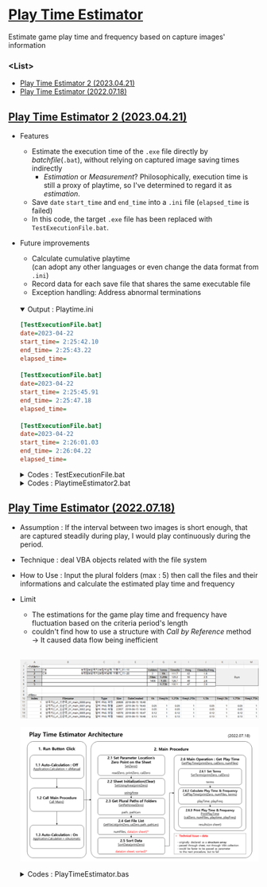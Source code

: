 # [Play Time Estimator](../../README.md#play-time-estimator)

Estimate game play time and frequency based on capture images' information


### \<List>

- [Play Time Estimator 2 (2023.04.21)](#play-time-estimator-2-20230421)
- [Play Time Estimator (2022.07.18)](#play-time-estimator-20220718)


## [Play Time Estimator 2 (2023.04.21)](#list)

- Features
  - Estimate the execution time of the `.exe` file directly by *batchfile*(`.bat`), without relying on captured image saving times indirectly  
    - *Estimation* or *Measurement*? Philosophically, execution time is still a proxy of playtime, so I've determined to regard it as *estimation*.
  - Save `date` `start_time` and `end_time` into a `.ini` file (`elapsed_time` is failed)
  - In this code, the target `.exe` file has been replaced with `TestExecutionFile.bat`.
- Future improvements
  - Calculate cumulative playtime  
    (can adopt any other languages or even change the data format from `.ini`)
  - Record data for each save file that shares the same executable file
  - Exception handling: Address abnormal terminations

  <br>
  <details open>
    <summary>Output : Playtime.ini</summary>

  ```ini
  [TestExecutionFile.bat] 
  date=2023-04-22 
  start_time= 2:25:42.10 
  end_time= 2:25:43.22 
  elapsed_time= 

  [TestExecutionFile.bat] 
  date=2023-04-22 
  start_time= 2:25:45.91 
  end_time= 2:25:47.18 
  elapsed_time= 

  [TestExecutionFile.bat] 
  date=2023-04-22 
  start_time= 2:26:01.03 
  end_time= 2:26:04.22 
  elapsed_time= 
  ```
  </details>
  <details>
    <summary>Codes : TestExecutionFile.bat</summary>

  ```bat
  @echo off

  :: "almost" written by ChatGPT

  setlocal enableextensions enabledelayedexpansion

  set /a "n = %random% %% 3 + 1"
  set start_time=!time!
  timeout /t %n% > nul
  set end_time=!time!

  :: set /a "start_ms=((1!start_time:~0,2!-100)*3600 + (1!start_time:~3,2!-100)*60 + (1!start_time:~6,2!-100))*100 + (1!start_time:~9,2!-100)"
  :: set /a "end_ms=((1!end_time:~0,2!-100)*3600 + (1!end_time:~3,2!-100)*60 + (1!end_time:~6,2!-100))*100 + (1!end_time:~9,2!-100)"
  :: set /a "elapsed_time=(end_ms - start_ms) / 100"
  :: 균형이 맞지 않는 괄호

  echo [%0 starts running.]
  echo  Running time : %start_time% ~ %end_time%
  :: echo  Running time : %elapsed_time%?? (%start_time% ~ %end_time% )
  echo [%0 has ended.]

  endlocal
  ```
  </details>

  <details>
    <summary>Codes : PlaytimeEstimator2.bat</summary>

  ```bat
  @echo off

  :: "almost" written by ChatGPT

  :: Setting
  setlocal
  set program=TestExecutionFile.bat
  set log_file=Playtime.ini

  :: Run the program and measure its start and end time
  set start_time=%time%
  call %program%
  set end_time=%time%

  :: Calculate elapsed time.
  :: set /a elapsed_time=(1%end_time:~0,2%-100)*3600 + (1%end_time:~3,2%-100)*60 + (1%end_time:~6,2%-100) - ((1%start_time:~0,2%-100)*3600 + (1%start_time:~3,2%-100)*60 + (1%start_time:~6,2%-100))
  :: 균형이 맞지 않는 괄호

  :: Save execution date and time to log file.
  echo [%program%] >> %log_file%
  echo date=%date% >> %log_file%
  echo start_time=%start_time% >> %log_file%
  echo end_time=%end_time% >> %log_file%
  echo elapsed_time=%elapsed_time% >> %log_file%
  echo.>> %log_file%

  echo The recent playtime has been saved into "%log_file%".
  ```
  </details>


## [Play Time Estimator (2022.07.18)](#list)

- Assumption : If the interval between two images is short enough, that are captured steadily during play, I would play continuously during the period.
- Technique : deal VBA objects related with the file system
- How to Use : Input the plural folders (max : 5) then call the files and their informations and calculate the estimated play time and frequency 
- Limit
  - The estimations for the game play time and frequency have fluctuation based on the criteria period's length
  - couldn't find how to use a structure with *Call by Reference* method  
    → It caused data flow being inefficient

  <br>

  ![Play Time Estimator](Images/PlayTimeEstimator.PNG)

  ![Play Time Estimator Architecture](Images/PlayTimeEstimator_Architecture_20220718.PNG)

  <details>
    <summary>Codes : PlayTimeEstimator.bas</summary>

  ##### Modul1
  ```vba
  Public Type FileInfo

      fileName        As String
      fileType        As String
      fileSize        As Integer
      fileDateCreated As Date

  End Type
  ```

  ##### Sheet1
  ```vba
  Option Explicit
  ```
  ```vba
  Private Sub btnRun_Click()

      Application.Calculation = xlManual
          Call Main
      Application.Calculation = xlAutomatic

  End Sub
  ```
  ```vba
  Sub Main()

      ' Set zero points
      Dim readZero    As Range
      Dim printZero   As Range
      Dim calZero     As Range
      Call SetZero(readZero, printZero, calZero)

      ' Set area to print
      Dim usingArea   As Range
      Call SetUsingArea(printZero, usingArea)

      ' Get path
      Dim path(5)     As String
      Dim pathLen     As Integer
      Call GetPath(readZero, path, pathLen)

      ' Get oFile collection's informations to 'data' array
      Dim numFiles    As Integer
      Call GetFileList(printZero, calZero, path, pathLen, numFiles)

  '    ' Failure : can't use structure array as a ByRef parameter (actually it seems to perform not so significantly improved)
  '    ' Get oFile collection's informations to 'data' array
  '    Dim data(100)      As FileInfo
  '    Dim numFiles       As Integer
  '    Call GetFileList(printZero, path, pathLen, data, numFiles)
  '    ' cause an error : Only public user defined types defined in public object modules can be used as parameters or return types for public procedures of class modules or as fields of public user defined types
  '    ' https://docs.microsoft.com/ko-kr/office/vba/language/reference/user-interface-help/only-public-user-defined-types-defined-in-public-object-modules-can-be-used-as-p
  '
  '    ' Print data
  '    Call PrintFileList(printZero, data, numFiles)

      ' Sort data on the sheet by DateCreated
      Call SortData(printZero)

      ' Get play time
      Call GetPlayTime(printZero, calZero, numFiles)

  End Sub
  ```
  ```vba
  Sub SetZero(ByRef readZero As Range, printZero As Range, calZero As Range)

      Set readZero = Range("B2")
      Set printZero = Range("A11")
      Set calZero = Range("F3")

  End Sub
  ```
  ```vba
  Sub SetUsingArea(ByRef printZero As Range, ByRef usingArea As Range)

      Set usingArea = Range(printZero, printZero.Offset(10000, 12))

      usingArea.ClearContents
      ' usingArea.VerticalAlignment = xlCenter                                            ' why doesn't it work? aligned manually on the sheet

  End Sub
  ```
  ```vba
  Sub GetPath(ByRef readZero As Range, ByRef path As Variant, ByRef pathLen As Integer)   ' array should be passed as Variant

      pathLen = Range(readZero, readZero.End(xlDown)).Count
          Debug.Print "pathLen : " & pathLen

      If pathLen > 0 And readZero <> "" Then
          Dim i As Integer
          For i = 1 To pathLen
              path(i) = readZero.Offset(i - 1, 0).Value
              Debug.Print path(i)
          Next i
      Else
          path(1) = ThisWorkbook.path
          Debug.Print path(1)
      End If

  End Sub
  ```
  ```vba
  Sub GetFileList(ByRef printZero As Range, ByRef calZero As Range, ByRef path As Variant, ByRef pathLen As Integer, ByRef numFiles As Integer)
  'Sub GetFileList(ByRef printZero As Range, ByRef path As Variant, ByRef pathLen As Integer, ByRef data As Variant, ByRef numFiles As Integer)

      Dim oFSO        As Object
      Dim oFolder(5)  As Object
      Dim oFile       As Object

      Set oFSO = CreateObject("Scripting.FileSystemObject")

      ' Get the length of the struct array
      Dim i           As Integer
      For i = 1 To pathLen
          Set oFolder(i) = oFSO.GetFolder(path(i))
          ' Debug.Print oFolder.Name
          numFiles = numFiles + oFolder(i).Files.Count
          ' Debug.Print "numFiles : " & numFiles                                          ' ok
      Next i

      ' Save data into the struct array
      Dim data()      As FileInfo
      ReDim data(numFiles)
      For i = 1 To pathLen
          Set oFolder(i) = oFSO.GetFolder(path(i))
          Dim j As Integer
          For Each oFile In oFolder(i).Files                                              ' .Files property returns a Files collection consisting of all File objects
              If oFile.Type = "알씨 PNG 파일" Then                                        ' how can it be just "PNG"?
                  data(j).fileName = oFile.Name
                  data(j).fileType = oFile.Type
                  data(j).fileSize = oFile.Size
                  data(j).fileDateCreated = oFile.DateCreated
                  j = j + 1
              Else
                  numFiles = numFiles - 1
              End If
          Next oFile
      Next i
      Debug.Print "numFiles : " & numFiles

      ' Print pathLen and numFiles
      calZero.Offset(0, 0).Value = pathLen
      calZero.Offset(2, 0).Value = numFiles

      ' Print data on the sheet
      For i = 0 To numFiles - 1
          printZero.Offset(i, 0) = i + 1
          printZero.Offset(i, 1) = data(i).fileName
          printZero.Offset(i, 2) = data(i).fileType
          printZero.Offset(i, 3) = data(i).fileSize
          printZero.Offset(i, 4) = data(i).fileDateCreated
      Next i

  End Sub
  ```
  ```vba
  'Sub PrintFileList(ByRef printZero As Range, ByRef data As Variant, ByRef numFiles As Integer)
  '
  '    ' Print data on the sheet
  '    For i = 0 To numFiles - 1
  '        printZero.Offset(i, 0) = data(i).fileName
  '        printZero.Offset(i, 1) = data(i).fileType
  '        printZero.Offset(i, 2) = data(i).fileSize
  '        printZero.Offset(i, 3) = data(i).fileDateCreated
  '    Next i
  '
  'End Sub
  ```
  ```vba
  Sub SortData(ByRef printZero As Range)

      ' Debug.Print printZero.End(xlDown).Address                                         ' ok : $A$1416
      Range(printZero, printZero.End(xlDown).Offset(0, 4)).Sort _
          Key1:=printZero.Offset(0, 4), _
          Order1:=xlAscending

  End Sub
  ```
  ```vba
  Sub GetPlayTime(ByRef printZero As Range, ByRef calZero As Range, ByRef numFiles As Integer)

      Dim playTime(4) As Double
      Dim playFreq(4) As Integer

      ' Set playFreq() start from 1
      Dim i           As Integer
      For i = 1 To 4
          playFreq(i) = 1
      Next i

      ' Set terms for calculating playTime
      Dim terms(4)    As Single                                                           ' hour
      Call SetTerms(printZero, calZero, terms)

      ' Calculate
      Call CalPlayTime(printZero, numFiles, terms, playTime, playFreq)

      ' Print calculation results
      Call PrintPlayTime(calZero, numFiles, playTime, playFreq)

  End Sub
  ```
  ```vba
  Sub SetTerms(ByRef printZero As Range, ByRef calZero As Range, ByRef terms As Variant)

      ' Set terms for calculating playTime
      terms(1) = 1
      terms(2) = 1.25
      terms(3) = 1.5
      terms(4) = 1.75

      Dim i As Integer
      For i = 1 To 4
          calZero.Offset(i - 1, 1).Value = terms(i) & "h"
          printZero.Offset(-1, 5 + 2 * (i - 1)).Value = terms(i) & "h"
          printZero.Offset(-1, 6 + 2 * (i - 1)).Value = "Freq" & terms(i) & "h"
      Next i

  End Sub
  ```
  ```vba
  Sub CalPlayTime(ByRef printZero As Range, ByRef numFiles As Integer, ByRef terms As Variant, ByRef playTime As Variant, ByRef playFreq As Variant)

      Dim diff        As Double
      Dim i           As Integer
      Dim j           As Integer
      Dim continuous  As Integer

      ' Calculate playTime() and playFreq()
      For i = 1 To numFiles - 1
          diff = (printZero.Offset(i, 4).Value - printZero.Offset(i - 1, 4).Value) * 24   ' hour

          continuous = 99
          For j = 1 To 4
              If diff < terms(j) Then
                  continuous = j
                  Exit For                                                                ' break
              End If
          Next j

          For j = 1 To 4
              If continuous <= j Then
                  playTime(j) = playTime(j) + diff
              Else
                  playFreq(j) = playFreq(j) + 1
              End If
          Next j

          For j = 1 To 4
              printZero.Offset(i, 5 + 2 * (j - 1)).Value = playTime(j)
              printZero.Offset(i, 6 + 2 * (j - 1)).Value = playFreq(j)
          Next j
      Next i

  End Sub
  ```
  ```vba
  Sub PrintPlayTime(ByRef calZero As Range, numFiles As Integer, playTime As Variant, playFreq As Variant)

      ' Print calculation results
      Dim i As Integer
      For i = 1 To 4
          calZero.Offset(i - 1, 2).Value = playTime(i)
          calZero.Offset(i - 1, 3).Value = playFreq(i)
          calZero.Offset(i - 1, 4).Value = playTime(i) / playFreq(i)
      Next i

  End Sub
  ```
  </details>